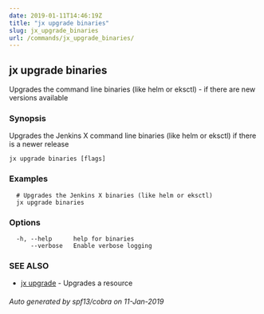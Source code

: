 ```yaml
---
date: 2019-01-11T14:46:19Z
title: "jx upgrade binaries"
slug: jx_upgrade_binaries
url: /commands/jx_upgrade_binaries/
---
```

## jx upgrade binaries

Upgrades the command line binaries (like helm or eksctl) - if there are new versions available

### Synopsis

Upgrades the Jenkins X command line binaries (like helm or eksctl) if there is a newer release

```
jx upgrade binaries [flags]
```

### Examples

```
  # Upgrades the Jenkins X binaries (like helm or eksctl)
  jx upgrade binaries
```

### Options

```
  -h, --help      help for binaries
      --verbose   Enable verbose logging
```

### SEE ALSO

* [jx upgrade](/commands/jx_upgrade/)	 - Upgrades a resource

###### Auto generated by spf13/cobra on 11-Jan-2019
